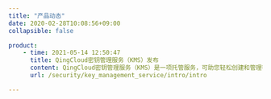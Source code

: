 ```yaml
---
title: "产品动态"
date: 2020-02-28T10:08:56+09:00
collapsible: false

product:
    - time: 2021-05-14 12:50:47
      title: QingCloud密钥管理服务（KMS）发布
      content: QingCloud密钥管理服务（KMS）是一项托管服务，可助您轻松创建和管理密钥，满足审计、法规、合规性需求。实现用户可控的数据安全加密，避免数据安全事故的发生。您可以通过控制台以及API两种方式创建和管理用户主密钥（CMK）。默认开启密钥轮转功能，加强密钥使用的安全性，实现数据保护的安全策略和最佳实践。
      url: /security/key_management_service/intro/intro

---
```


<!-- 设置上述参数可生成产品动态页  -->
